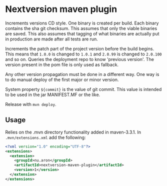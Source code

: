 # Nextversion maven plugin

Increments versions CD style.
One binary is created per build.
Each binary contains the sha git checksum.
This assumes that only the viable binaries are saved.
This also assumes that tagging of what binaries are actually put in production are made after all tests are run.

Increments the patch part of the project version before the build begins.
This means that `1.0.0` is changed to `1.0.1` and `2.0.99` is changed to `2.0.100` and so on.
Queries the deployment repo to know 'previous version'.
The version present in the pom file is only used as fallback.

Any other version propagation must be done in a different way.
One way is to do manual deploy of the first major or minor version.

System property `${commit}` is the value of git commit.
This value is intended to be used in the jar MANIFEST.MF or the like.

Release with `mvn deploy`.

## Usage

Relies on the .mvn directory functionality added in maven-3.3.1.
In `.mvn/extensions.xml` add the following:

```xml
<?xml version="1.0" encoding="UTF-8"?>
<extensions>
  <extension>
    <groupId>nu.aron</groupId>
    <artifactId>nextversion-maven-plugin</artifactId>
    <version>1</version>
  </extension>
</extensions>
```
